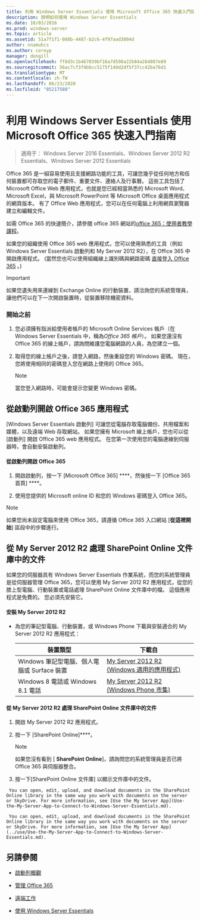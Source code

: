 ```yaml
---
title: 利用 Windows Server Essentials 使用 Microsoft Office 365 快速入門指南
description: 說明如何使用 Windows Server Essentials
ms.date: 10/03/2016
ms.prod: windows-server
ms.topic: article
ms.assetid: 51a7f1f1-088b-4487-b2c6-4f97aad3004d
author: nnamuhcs
ms.author: coreyp
manager: dongill
ms.openlocfilehash: ff8d3c1b467039bf16a7d598a22b84a284807e89
ms.sourcegitcommit: 56ac7cf3f4bbcc5175f140d2df5f37cc42ba76d1
ms.translationtype: MT
ms.contentlocale: zh-TW
ms.lasthandoff: 06/23/2020
ms.locfileid: "85217588"
---
```

# <a name="quick-start-guide-to-using-microsoft-office-365-with-windows-server-essentials"></a>利用 Windows Server Essentials 使用 Microsoft Office 365 快速入門指南

>適用于： Windows Server 2016 Essentials、Windows Server 2012 R2 Essentials、Windows Server 2012 Essentials

 Office 365 是一組容易使用且支援網路功能的工具，可讓您幾乎從任何地方和任何裝置都可存取您的電子郵件、重要文件、連絡人及行事曆。 這些工具包括了 Microsoft Office Web 應用程式，也就是您已經相當熟悉的 Microsoft Word、Microsoft Excel，與 Microsoft PowerPoint 等 Microsoft Office 桌面應用程式的網頁版本。 有了 Office Web 應用程式，您可以在任何電腦上利用網頁瀏覽器建立和編輯文件。  

 如需 Office 365 的快速簡介，請參閱 office 365 網站的[office 365：使用者教學課程](https://onlinehelp.microsoft.com/office365-smallbusinesses/hh534379.aspx)。  

 如果您的組織使用 Office 365 web 應用程式，您可以使用熟悉的工具（例如 Windows Server Essentials 啟動列和 My Server 2012 R2），在 Office 365 中開啟應用程式。 (當然您也可以使用組織線上識別碼與網路密碼 [直接登入 Office 365](https://login.microsoftonline.com/login.srf?wa=wsignin1.0&rpsnv=2&ct=1384059583&rver=6.1.6206.0&wp=MBI_KEY&wreply=https:%2F%2Fwww.outlook.com%2Fowa%2F&id=260563&whr=students.tamuk.edu&CBCXT=out) 。)  

> [!IMPORTANT]
>  如果您遺失用來連線到 Exchange Online 的行動裝置，請洽詢您的系統管理員，讓他們可以在下一次開啟裝置時，從裝置移除機密資料。  

### <a name="before-you-begin"></a>開始之前  

1.  您必須擁有指派給使用者帳戶的 Microsoft Online Services 帳戶（在 Windows Server Essentials 中，稱為*Office 365 帳戶*）。 如果您還沒有 Office 365 的線上帳戶，請詢問維護您電腦網路的人員，為您建立一個。  

2.  取得您的線上帳戶之後，請登入網路，然後重設您的 Windows 密碼。 現在，您將使用相同的密碼登入您在網路上使用的 Office 365。  

    > [!NOTE]
    >  當您登入網路時，可能會提示您變更 Windows 密碼。  

## <a name="open-office-365-apps-from-the-launchpad"></a>從啟動列開啟 Office 365 應用程式  
 [Windows Server Essentials 啟動列] 可讓您從電腦存取電腦備份、共用檔案和媒體，以及遠端 Web 存取網站。 如果您擁有 Microsoft 線上帳戶，您也可以從 [啟動列] 開啟 Office 365 web 應用程式。 在您第一次使用您的電腦連線到伺服器時，會自動安裝啟動列。  

#### <a name="to-open-office-365-from-the-launchpad"></a>從啟動列開啟 Office 365  

1.  開啟啟動列，按一下 [Microsoft Office 365] ****，然後按一下 [Office 365 首頁] ****。  

2.  使用您提供的 Microsoft online ID 和您的 Windows 密碼登入 Office 365。  

> [!NOTE]
>  如果您尚未設定電腦來使用 Office 365，請遵循 Office 365 入口網站 [**從這裡開始**] 區段中的步驟進行。  

## <a name="work-with-documents-in-your-sharepoint-online-libraries-from-my-server-2012-r2"></a>從 My Server 2012 R2 處理 SharePoint Online 文件庫中的文件  
 如果您的伺服器具有 Windows Server Essentials 作業系統，而您的系統管理員是從伺服器管理 Office 365，您可以使用 My Server 2012 R2 應用程式，從您的膝上型電腦、行動裝置或電話處理 SharePoint Online 文件庫中的檔。 這個應用程式是免費的。 您必須先安裝它。  

#### <a name="to-install-my-server-2012-r2"></a>安裝 My Server 2012 R2  

-   為您的筆記型電腦、行動裝置，或 Windows Phone 下載與安裝適合的 My Server 2012 R2 應用程式：  

    |裝置類型|下載自|  
    |-----------------|-------------------|  
    |Windows 筆記型電腦、個人電腦或 Surface 裝置|[My Server 2012 R2 (Windows 適用的應用程式)](https://apps.microsoft.com/windows/app/my-server-2012-r2/67e86695-bda3-4f32-96c4-2e20e56f1cf3)|  
    | Windows 8 電話或 Windows 8.1 電話|[My Server 2012 R2 (Windows Phone 市集)](http://www.windowsphone.com/store/app/my-server-2012-r2/44f596b5-0477-4096-b96e-ddd6ef64ad6b)|  

#### <a name="to-work-with-documents-in-sharepoint-online-libraries-from-my-server-2012-r2"></a>從 My Server 2012 R2 處理 SharePoint Online 文件庫中的文件  

1.  開啟 My Server 2012 R2 應用程式。  

2.  按一下 [SharePoint Online]****。  

    > [!NOTE]
    >  如果您沒有看到 [ **SharePoint Online**]，請詢問您的系統管理員是否已將 Office 365 與伺服器整合。  

3.  按一下[SharePoint Online 文件庫] 以顯示文件庫中的文件。  


~~~
 You can open, edit, upload, and download documents in the SharePoint Online library in the same way you work with documents on the server or SkyDrive. For more information, see [Use the My Server App](Use-the-My-Server-App-to-Connect-to-Windows-Server-Essentials.md).  

 You can open, edit, upload, and download documents in the SharePoint Online library in the same way you work with documents on the server or SkyDrive. For more information, see [Use the My Server App](../use/Use-the-My-Server-App-to-Connect-to-Windows-Server-Essentials.md).  
~~~


## <a name="see-also"></a>另請參閱  

-   [啟動列概觀](../manage/Overview-of-the-Launchpad-in-Windows-Server-Essentials.md)  

-   [管理 Office 365](../manage/Manage-Office-365-in-Windows-Server-Essentials.md)  

-   [遠端工作](Work-Remotely-in-Windows-Server-Essentials.md)  

-   [使用 Windows Server Essentials](Use-Windows-Server-Essentials.md)

